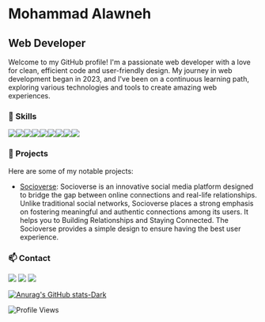 
<!-- Your Name -->
# Mohammad Alawneh
## Web Developer

Welcome to my GitHub profile! I'm a passionate web developer with a love for clean, efficient code and user-friendly design. My journey in web development began in 2023, and I've been on a continuous learning path, exploring various technologies and tools to create amazing web experiences.

### 🚀 Skills

<img src="https://img.shields.io/badge/JavaScript-323330?style=for-the-badge&logo=javascript&logoColor=F7DF1E"/><img src="https://img.shields.io/badge/HTML5-E34F26?style=for-the-badge&logo=html5&logoColor=white"/><img src="https://img.shields.io/badge/CSS3-1572B6?style=for-the-badge&logo=css3&logoColor=white"/><img src="https://img.shields.io/badge/React-20232A?style=for-the-badge&logo=react&logoColor=61DAFB"/><img src="https://img.shields.io/badge/Node%20js-339933?style=for-the-badge&logo=nodedotjs&logoColor=white"/><img src="https://img.shields.io/badge/MongoDB-4EA94B?style=for-the-badge&logo=mongodb&logoColor=white"/><img src="https://img.shields.io/badge/Express%20js-000000?style=for-the-badge&logo=express&logoColor=white"/><img src="https://img.shields.io/badge/GIT-E44C30?style=for-the-badge&logo=git&logoColor=white"/><img src="https://img.shields.io/badge/Postman-FF6C37?style=for-the-badge&logo=Postman&logoColor=white"/>

### 💼 Projects

Here are some of my notable projects:

- [Socioverse](https://github.com/C8-MohAlawneh/MERAKI_Academy_Project_4): Socioverse is an innovative social media platform designed to bridge the gap between online connections and real-life relationships. Unlike traditional social networks, Socioverse places a strong emphasis on fostering meaningful and authentic connections among its users. It helps you to Building Relationships and Staying Connected. The Socioverse provides a simple design to ensure having the best user experience.

### 📫 Contact
<a href="https://www.linkedin.com/in/moha-alawneh/"><img  src="https://img.shields.io/badge/LinkedIn-0077B5?style=for-the-badge&logo=linkedin&logoColor=white"/></a>
<a href="mohammadwalid.alawneh@gmail.com"><img  src="https://img.shields.io/badge/Gmail-D14836?style=for-the-badge&logo=gmail&logoColor=white"/></a>
<a href="https://github.com/MohAlawneh"><img  src="https://img.shields.io/badge/GitHub-100000?style=for-the-badge&logo=github&logoColor=white"/></a>

[![Anurag's GitHub stats-Dark](https://github-readme-stats.vercel.app/api?username=MohAlawneh&show_icons=true&theme=dark#gh-dark-mode-only)](https://github.com/anuraghazra/github-readme-stats#gh-dark-mode-only)


![Profile Views](https://komarev.com/ghpvc/?username=yourgithubprofile)

<!--
**MohAlawneh/MohAlawneh** is a ✨ _special_ ✨ repository because its `README.md` (this file) appears on your GitHub profile.

Here are some ideas to get you started:

- 🔭 I’m currently working on ...
- 👯 I’m looking to collaborate on ...
- 🤔 I’m looking for help with ...
- 💬 Ask me about ...
- 📫 How to reach me: ...
- 😄 Pronouns: ...
- ⚡ Fun fact: ...
-->
